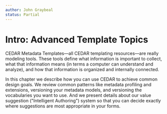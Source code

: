 ```yaml
---
author: John Graybeal
status: Partial
---
```

# Intro: Advanced Template Topics

CEDAR Metadata Templates—all CEDAR templating resources—are really modeling tools. 
These tools define what information is important to collect, 
what that information means (in terms a computer can understand and analyze),
and how that information is organized and internally connected.

In this chapter we describe how you can use CEDAR to achieve common design goals.
We review common patterns like metadata profiling and extensions, 
versioning your metadata models, 
and versioning the vocabularies you want to use. 
And we present details about our value suggestion ("Intelligent Authoring")
system so that you can decide exactly where suggestions are most appropriate in your forms.
